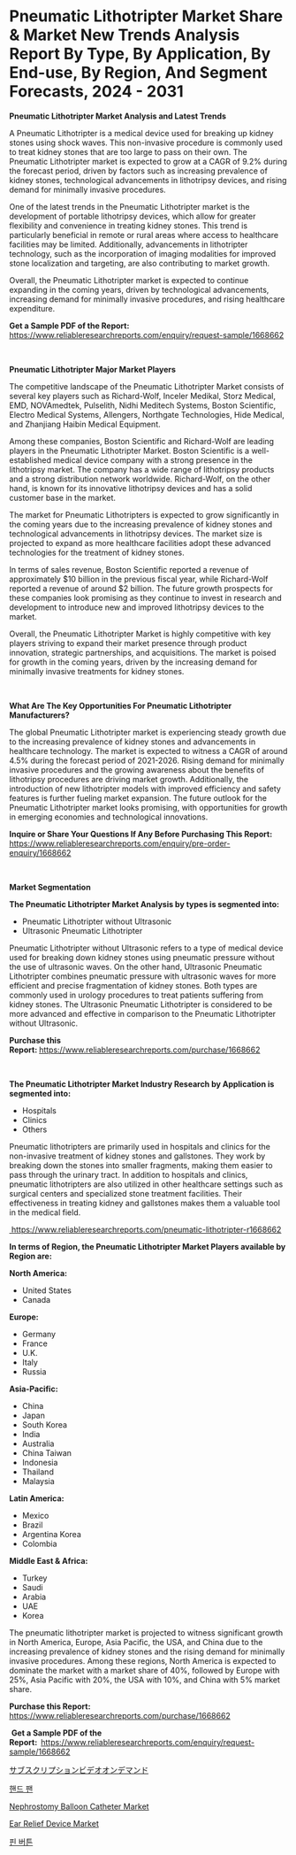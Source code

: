 <p><h1>Pneumatic Lithotripter Market Share & Market New Trends Analysis Report By Type, By Application, By End-use, By Region, And Segment Forecasts, 2024 - 2031</h1></p><p><strong>Pneumatic Lithotripter Market Analysis and Latest Trends</strong></p>
<p><p>A Pneumatic Lithotripter is a medical device used for breaking up kidney stones using shock waves. This non-invasive procedure is commonly used to treat kidney stones that are too large to pass on their own. The Pneumatic Lithotripter market is expected to grow at a CAGR of 9.2% during the forecast period, driven by factors such as increasing prevalence of kidney stones, technological advancements in lithotripsy devices, and rising demand for minimally invasive procedures.</p><p>One of the latest trends in the Pneumatic Lithotripter market is the development of portable lithotripsy devices, which allow for greater flexibility and convenience in treating kidney stones. This trend is particularly beneficial in remote or rural areas where access to healthcare facilities may be limited. Additionally, advancements in lithotripter technology, such as the incorporation of imaging modalities for improved stone localization and targeting, are also contributing to market growth.</p><p>Overall, the Pneumatic Lithotripter market is expected to continue expanding in the coming years, driven by technological advancements, increasing demand for minimally invasive procedures, and rising healthcare expenditure.</p></p>
<p><strong>Get a Sample PDF of the Report:&nbsp;</strong> <a href="https://www.reliableresearchreports.com/enquiry/request-sample/1668662">https://www.reliableresearchreports.com/enquiry/request-sample/1668662</a></p>
<p>&nbsp;</p>
<p><strong>Pneumatic Lithotripter Major Market Players</strong></p>
<p><p>The competitive landscape of the Pneumatic Lithotripter Market consists of several key players such as Richard-Wolf, Inceler Medikal, Storz Medical, EMD, NOVAmedtek, Pulselith, Nidhi Meditech Systems, Boston Scientific, Electro Medical Systems, Allengers, Northgate Technologies, Hide Medical, and Zhanjiang Haibin Medical Equipment. </p><p>Among these companies, Boston Scientific and Richard-Wolf are leading players in the Pneumatic Lithotripter Market. Boston Scientific is a well-established medical device company with a strong presence in the lithotripsy market. The company has a wide range of lithotripsy products and a strong distribution network worldwide. Richard-Wolf, on the other hand, is known for its innovative lithotripsy devices and has a solid customer base in the market.</p><p>The market for Pneumatic Lithotripters is expected to grow significantly in the coming years due to the increasing prevalence of kidney stones and technological advancements in lithotripsy devices. The market size is projected to expand as more healthcare facilities adopt these advanced technologies for the treatment of kidney stones.</p><p>In terms of sales revenue, Boston Scientific reported a revenue of approximately $10 billion in the previous fiscal year, while Richard-Wolf reported a revenue of around $2 billion. The future growth prospects for these companies look promising as they continue to invest in research and development to introduce new and improved lithotripsy devices to the market. </p><p>Overall, the Pneumatic Lithotripter Market is highly competitive with key players striving to expand their market presence through product innovation, strategic partnerships, and acquisitions. The market is poised for growth in the coming years, driven by the increasing demand for minimally invasive treatments for kidney stones.</p></p>
<p>&nbsp;</p>
<p><strong>What Are The Key Opportunities For Pneumatic Lithotripter Manufacturers?</strong></p>
<p><p>The global Pneumatic Lithotripter market is experiencing steady growth due to the increasing prevalence of kidney stones and advancements in healthcare technology. The market is expected to witness a CAGR of around 4.5% during the forecast period of 2021-2026. Rising demand for minimally invasive procedures and the growing awareness about the benefits of lithotripsy procedures are driving market growth. Additionally, the introduction of new lithotripter models with improved efficiency and safety features is further fueling market expansion. The future outlook for the Pneumatic Lithotripter market looks promising, with opportunities for growth in emerging economies and technological innovations.</p></p>
<p><strong>Inquire or Share Your Questions If Any Before Purchasing This Report:</strong> <a href="https://www.reliableresearchreports.com/enquiry/pre-order-enquiry/1668662">https://www.reliableresearchreports.com/enquiry/pre-order-enquiry/1668662</a></p>
<p>&nbsp;</p>
<p><strong>Market Segmentation</strong></p>
<p><strong>The Pneumatic Lithotripter Market Analysis by types is segmented into:</strong></p>
<p><ul><li>Pneumatic Lithotripter without Ultrasonic</li><li>Ultrasonic Pneumatic Lithotripter</li></ul></p>
<p><p>Pneumatic Lithotripter without Ultrasonic refers to a type of medical device used for breaking down kidney stones using pneumatic pressure without the use of ultrasonic waves. On the other hand, Ultrasonic Pneumatic Lithotripter combines pneumatic pressure with ultrasonic waves for more efficient and precise fragmentation of kidney stones. Both types are commonly used in urology procedures to treat patients suffering from kidney stones. The Ultrasonic Pneumatic Lithotripter is considered to be more advanced and effective in comparison to the Pneumatic Lithotripter without Ultrasonic.</p></p>
<p><strong>Purchase this Report:&nbsp;</strong><a href="https://www.reliableresearchreports.com/purchase/1668662">https://www.reliableresearchreports.com/purchase/1668662</a></p>
<p>&nbsp;</p>
<p><strong>The Pneumatic Lithotripter Market Industry Research by Application is segmented into:</strong></p>
<p><ul><li>Hospitals</li><li>Clinics</li><li>Others</li></ul></p>
<p><p>Pneumatic lithotripters are primarily used in hospitals and clinics for the non-invasive treatment of kidney stones and gallstones. They work by breaking down the stones into smaller fragments, making them easier to pass through the urinary tract. In addition to hospitals and clinics, pneumatic lithotripters are also utilized in other healthcare settings such as surgical centers and specialized stone treatment facilities. Their effectiveness in treating kidney and gallstones makes them a valuable tool in the medical field.</p></p>
<p><a href="https://www.reliableresearchreports.com/pneumatic-lithotripter-r1668662">&nbsp;https://www.reliableresearchreports.com/pneumatic-lithotripter-r1668662</a></p>
<p><strong>In terms of Region, the Pneumatic Lithotripter Market Players available by Region are:</strong></p>
<p>
    <p> <strong> North America: </strong>
        <ul>
            <li>United States</li>
            <li>Canada</li>
        </ul>
        </p> 
    <p> <strong> Europe: </strong>
        <ul>
            <li>Germany</li>
            <li>France</li>
            <li>U.K.</li>
            <li>Italy</li>
            <li>Russia</li>
        </ul>
        </p> 
    <p> <strong> Asia-Pacific: </strong>
        <ul>
            <li>China</li>
            <li>Japan</li>
            <li>South Korea</li>
            <li>India</li>
            <li>Australia</li>
            <li>China Taiwan</li>
            <li>Indonesia</li>
            <li>Thailand</li>
            <li>Malaysia</li>
        </ul>
        </p> 
    <p> <strong> Latin America: </strong>
        <ul>
            <li>Mexico</li>
            <li>Brazil</li>
            <li>Argentina Korea</li>
            <li>Colombia</li>
        </ul>
        </p> 
    <p> <strong> Middle East & Africa: </strong>
        <ul>
            <li>Turkey</li>
            <li>Saudi</li>
            <li>Arabia</li>
            <li>UAE</li>
            <li>Korea</li>
        </ul>
    </p>
    </p>
<p><p>The pneumatic lithotripter market is projected to witness significant growth in North America, Europe, Asia Pacific, the USA, and China due to the increasing prevalence of kidney stones and the rising demand for minimally invasive procedures. Among these regions, North America is expected to dominate the market with a market share of 40%, followed by Europe with 25%, Asia Pacific with 20%, the USA with 10%, and China with 5% market share.</p></p>
<p><strong>Purchase this Report: </strong><a href="https://www.reliableresearchreports.com/purchase/1668662">https://www.reliableresearchreports.com/purchase/1668662</a></p>
<p>&nbsp;<strong>Get a Sample PDF of the Report:&nbsp;&nbsp;</strong><a href="https://www.reliableresearchreports.com/enquiry/request-sample/1668662">https://www.reliableresearchreports.com/enquiry/request-sample/1668662</a></p>
<p><strong></strong></p>
<p><p><a href="https://github.com/bevdtkn4419963/Market-Research-Report-List-2/blob/main/589724949090.md">サブスクリプションビデオオンデマンド</a></p><p><a href="https://github.com/shade463/Market-Research-Report-List-1/blob/main/471363443741.md">핸드 팬</a></p><p><a href="https://github.com/kathiaseamanalvaradovlprc2h/Market-Research-Report-List-2/blob/main/nephrostomy-balloon-catheter-market.md">Nephrostomy Balloon Catheter Market</a></p><p><a href="https://github.com/wusalecollins540tpqoz/Market-Research-Report-List-2/blob/main/ear-relief-device-market.md">Ear Relief Device Market</a></p><p><a href="https://github.com/vss5505pa7z1p/Market-Research-Report-List-2/blob/main/692830743742.md">핀 버튼</a></p></p>